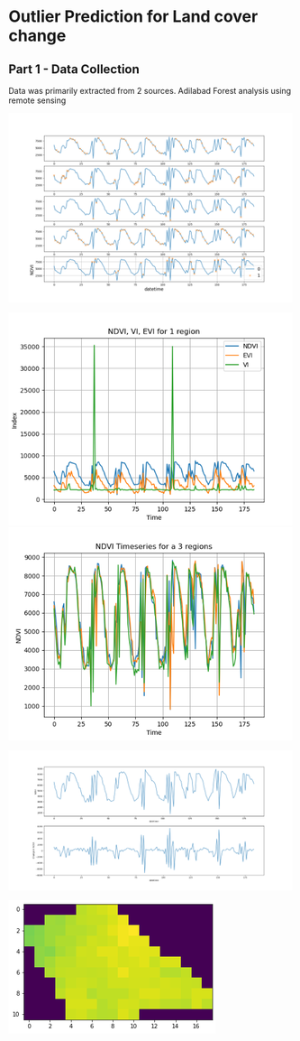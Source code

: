 # Outlier Prediction for Land cover change

## Part 1 - Data Collection
Data was primarily extracted from 2 sources. 
Adilabad Forest analysis using remote sensing


![Markov Hidden States](plots/Hidden_states.png)

![ndvi_evi_vi.png](plots/ndvi_evi_vi.png)
![ndvithrice.png](plots/ndvithrice.png)

![ndvi change.pngs](plots/ndvi_change.png)


![sample_NDVI__adilabad.png](plots/sample_NDVI__adilabad.png)
